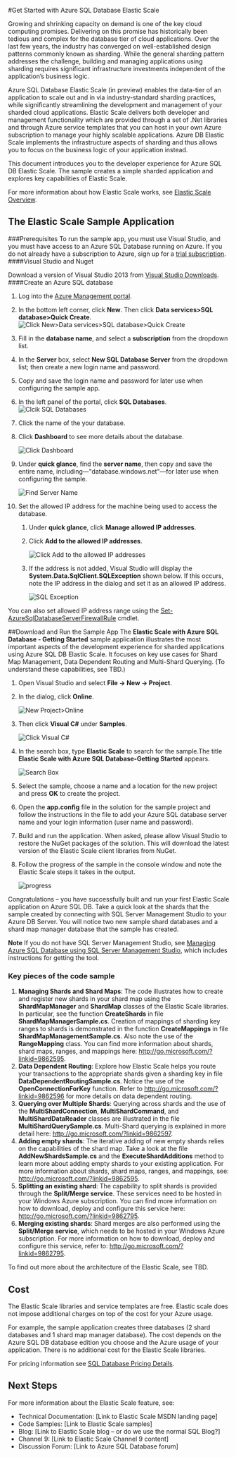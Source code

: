 <properties title="Get Started with  Azure SQL Database Elastic Scale" pageTitle="Get Started with  Azure SQL Database Elastic Scale" description="Scale Azure SQL Database shards with elastic scale APIs, Azure elastic scale Getting Started" metaKeywords="sharding scaling, Azure SQL DB sharding, elastic scale" services="sql-database" documentationCenter="sql-database" authors="sidneyh@microsoft.com"/>

<tags ms.service="sql-database" ms.workload="sql-database" ms.tgt_pltfrm="na" ms.devlang="na" ms.topic="article" ms.date="10/02/2014" ms.author="sidneyh" />

#Get Started with  Azure SQL Database Elastic Scale 

Growing and shrinking capacity on demand is one of the key cloud computing promises. Delivering on this promise has historically been tedious and complex for the database tier of cloud applications. Over the last few years, the industry has converged on well-established design patterns commonly known as sharding. While the general sharding pattern addresses the challenge, building and managing applications using sharding requires significant infrastructure investments independent of the application’s business logic. 

Azure SQL Database Elastic Scale (in preview) enables the data-tier of an application to scale out and in via industry-standard sharding practices, while significantly streamlining the development and management of your sharded cloud applications. Elastic Scale delivers both developer and management functionality which are provided through a set of .Net libraries and through Azure service templates that you can host in your own Azure subscription to manage your highly scalable applications. Azure DB Elastic Scale implements the infrastructure aspects of sharding and thus allows you to focus on the business logic of your application instead. 

This document introduces you to the developer experience for Azure SQL DB Elastic Scale. The sample creates a simple sharded application and explores key capabilities of Elastic Scale.

For more information about how Elastic Scale works, see [Elastic Scale Overview](./elastic-scale-intro.md).
## The Elastic Scale Sample Application

###Prerequisites
To run the sample app, you must use Visual Studio, and you must have access to an Azure SQL Database running on Azure. If you do not already have a subscription to Azure, sign up for a [trial subscription](http://azure.microsoft.com/en-us/pricing/free-trial/).
####Visual Studio and Nuget

Download a version of Visual Studio 2013 from [Visual Studio Downloads](http://www.visualstudio.com/en-us/downloads/download-visual-studio-vs.aspx).
####Create an Azure SQL database

1. Log into the [Azure Management portal](https://manage.windowsazure.com).
2. In the bottom left corner, click **New**. Then click **Data services>SQL database>Quick Create**. 
   ![Click New>Data services>SQL database>Quick Create][1]

3. Fill in the **database name**, and select a **subscription** from the dropdown list.
4. In the **Server** box, select **New SQL Database Server** from the dropdown list; then create a new login name and password.
5.  Copy and save the login name and password for later use when configuring the sample app.
6.  In the left panel of the portal, click **SQL Databases**. 
    ![Clcik SQL Databases][2]
7. Click the name of the your database.
8. Click **Dashboard** to see more details about the database.

    ![Click Dashboard][3]
9. Under **quick glance**, find the **server name**, then copy and save the entire name, including—"database.windows.net"—for later use when configuring the sample.

    ![Find Server Name][4]

10. Set the allowed IP address for the machine being used to access the database.
    1. Under **quick glance**, click **Manage allowed IP addresses**.
    2.  Click **Add to the allowed IP addresses**.

        ![Click Add to the allowed IP addresses][6]
    3. If the address is not added, Visual Studio will display the **System.Data.SqlClient.SQLException** shown below. If this occurs, note the IP address in the dialog and set it as an allowed IP address.
    
        ![SQL Exception][7]

You can also set allowed IP address range using the [Set-AzureSqlDatabaseServerFirewallRule](http://msdn.microsoft.com/en-us/library/azure/dn546739.aspx) cmdlet.

##Download and Run the Sample App
The **Elastic Scale with Azure SQL Database - Getting Started** sample application illustrates the most important aspects of the development experience for sharded applications using Azure SQL DB Elastic Scale. It focuses on key use cases for Shard Map Management, Data Dependent Routing and Multi-Shard Querying. (To understand these capabilities, see TBD.) 

1. Open Visual Studio and select **File -> New -> Project**.
2. In the dialog, click **Online**.

    ![New Project>Online][9]
3. Then click **Visual C#** under **Samples**.

    ![Click Visual C#][10]
4. In the search box, type **Elastic Scale** to search for the sample.The title **Elastic Scale with Azure SQL Database-Getting Started** appears.

    ![Search Box][5]
 
5. Select the sample, choose a name and a location for the new project and press **OK** to create the project.
6. Open the **app.config** file in the solution for the sample project and follow the instructions in the file to add your Azure SQL database server name and your login information (user name and password).
7. Build and run the application. When asked, please allow Visual Studio to restore the NuGet packages of the solution. This will download the latest version of the Elastic Scale client libraries from NuGet.
8. Follow the progress of the sample in the console window and note the Elastic Scale steps it takes in the output.

    ![progress][8]

Congratulations – you have successfully built and run your first Elastic Scale application on Azure SQL DB. Take a quick look at the shards that the sample created by connecting with SQL Server Management Studio to your Azure DB Server. You will notice  two new sample shard databases and a shard map manager database that the sample has created.

**Note**   If you do not have SQL Server Management Studio, see [Managing Azure SQL Database using SQL Server Management Studio](http://azure.microsoft.com/en-us/documentation/articles/sql-database-manage-azure-ssms/), which includes instructions for getting the tool.  

### Key pieces of the code sample

1. **Managing Shards and Shard Maps**: The code illustrates how to create and register new shards in your shard map using the **ShardMapManager** and **ShardMap** classes of the Elastic Scale libraries. In particular, see the function **CreateShards** in file **ShardMapManagerSample.cs**. Creation of mappings of sharding key ranges to shards is demonstrated in the function **CreateMappings** in file **ShardMapManagementSample.cs**. Also note the use of the **RangeMapping** class. You can find more information about shards, shard maps, ranges, and mappings here: http://go.microsoft.com/?linkid=9862595.  
2. **Data Dependent Routing**: Explore how Elastic Scale helps you route your transactions to the appropriate shards given a sharding key in file **DataDependentRoutingSample.cs**. Notice the use of the **OpenConnectionForKey** function. Refer to http://go.microsoft.com/?linkid=9862596 for more details on data dependent routing.
3. **Querying over Multiple Shards**: Querying across shards and the use of the **MultiShardConnection**, **MultiShardCommand**, and **MultiShardDataReader** classes are illustrated in the file **MultiShardQuerySample.cs**. Multi-Shard querying is explained in more detail here: http://go.microsoft.com/?linkid=9862597. 
4.    **Adding empty shards**: The iterative adding of new empty shards relies on the capabilities of the shard map. Take a look at the file **AddNewShardsSample.cs** and the **ExecuteShardAdditions** method to learn more about adding empty shards to your existing application. For more information about shards, shard maps, ranges, and mappings, see: http://go.microsoft.com/?linkid=9862595.
5.    **Splitting an existing shard**: The capability to split shards is provided through the **Split/Merge service**. These services need to be hosted in your Windows Azure subscription. You can find more information on how to download, deploy and configure this service here: http://go.microsoft.com/?linkid=9862795.  
6.    **Merging existing shards**: Shard merges are also performed using the **Split/Merge service**, which needs to be hosted in your Windows Azure subscription. For more information on how to download, deploy and configure this service, refer to: http://go.microsoft.com/?linkid=9862795.  

To find out more about the architecture of the Elastic Scale, see TBD. 

## Cost

The Elastic Scale libraries and service templates are free. Elastic scale does not impose additional charges on top of the cost for your Azure usage. 

For example, the sample application creates three databases (2 shard databases and 1 shard map manager database). The cost depends on the Azure SQL DB database edition you choose and the Azure usage of your application. There is no additional cost for the Elastic Scale libraries.  

For pricing information see [SQL Database Pricing Details](http://azure.microsoft.com/en-us/pricing/details/sql-database/).

## Next Steps
For more information about the Elastic Scale feature, see:
-    Technical Documentation: [Link to Elastic Scale MSDN landing page]
-    Code Samples: [Link to Elastic Scale samples]
-    Blog: [Link to Elastic Scale blog – or do we use the normal SQL Blog?]
-    Channel 9: [Link to Elastic Scale Channel 9 content]
-    Discussion Forum: [Link to Azure SQL Database forum]

[api-management-create-instance-menu]: ./media/api-management-get-started/api-management-create-instance-menu.png

<!--Anchors-->
[The Elastic Scale Sample Application]: #The-Elastic-Scale-Sample-Application
[Download and Run the Sample App]: #Download-and-Run-the-Sample-App
[Cost]: #Cost
[Next steps]: #next-steps

<!--Image references-->
[1]: ./media/elastic-scale-get-started/CreateDb.png
[2]: ./media/elastic-scale-get-started/FindDbName.png
[3]: ./media/elastic-scale-get-started/dashboard.png
[4]: ./media/elastic-scale-get-started/servername.png
[5]: ./media/elastic-scale-get-started/newProject.png
[6]: ./media/elastic-scale-get-started/allowedIp.png
[7]: ./media/elastic-scale-get-started/IPException.png
[8]: ./media/elastic-scale-get-started/output.png
[9]: ./media/elastic-scale-get-started/click-online.png
[10]: ./media/elastic-scale-get-started/click-CSharp.png
